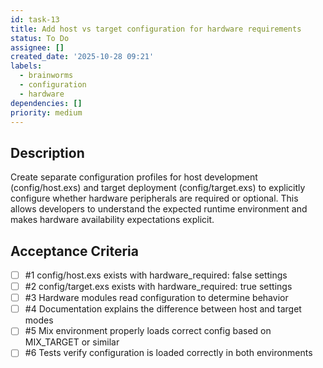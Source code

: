 ```yaml
---
id: task-13
title: Add host vs target configuration for hardware requirements
status: To Do
assignee: []
created_date: '2025-10-28 09:21'
labels:
  - brainworms
  - configuration
  - hardware
dependencies: []
priority: medium
---
```


## Description

<!-- SECTION:DESCRIPTION:BEGIN -->
Create separate configuration profiles for host development (config/host.exs) and target deployment (config/target.exs) to explicitly configure whether hardware peripherals are required or optional. This allows developers to understand the expected runtime environment and makes hardware availability expectations explicit.
<!-- SECTION:DESCRIPTION:END -->

## Acceptance Criteria
<!-- AC:BEGIN -->
- [ ] #1 config/host.exs exists with hardware_required: false settings
- [ ] #2 config/target.exs exists with hardware_required: true settings
- [ ] #3 Hardware modules read configuration to determine behavior
- [ ] #4 Documentation explains the difference between host and target modes
- [ ] #5 Mix environment properly loads correct config based on MIX_TARGET or similar
- [ ] #6 Tests verify configuration is loaded correctly in both environments
<!-- AC:END -->
